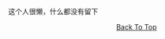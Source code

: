 这个人很懒，什么都没有留下

<p align="center">
  &nbsp;&nbsp;&nbsp;
  <a href="#repo-content-pjax-container" target="_blank">
    Back To Top
  </a>
</p>
